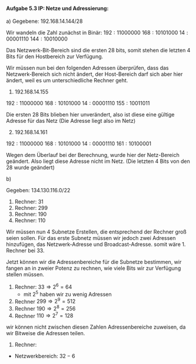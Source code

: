#### Aufgabe 5.3 IP: Netze und Adressierung:


a)
Gegebene: $192.168.14.144/28$

Wir wandeln die Zahl zunächst in Binär:
$192:11000000$
$168:10101000$
$14:00001110$
$144:10010000$

Das Netzwerk-Bit-Bereich sind die ersten 28 bits, somit stehen die letzten 4 Bits für den Hostbereich zur Verfügung. 

Wir müssen nun bei den folgenden Adressen überprüfen, dass das Netzwerk-Bereich sich nicht ändert, der Host-Bereich darf sich aber hier ändert, weil es um unterschiedliche Rechner geht.


1. $192.168.14.155$

$192:11000000$
$168:10101000$
$14:00001110$
$155:10011011$

Die ersten 28 Bits blieben hier unverändert, also ist diese eine gültige Adresse für das Netz
(Die Adresse liegt also im Netz)

2. $192.168.14.161$

$192:11000000$
$168:10101000$
$14:00001110$
$161:10100001$

Wegen dem Überlauf bei der Berechnung, wurde hier der Netz-Bereich geändert. Also liegt diese Adresse nicht im Netz. (Die letzten 4 Bits von den 28 wurde geändert)

b)

Gegeben: $134.130.116.0/22$
1. Rechner: 31
2. Rechner: 299
3. Rechner: 190
4. Rechner: 110

Wir müssen nun 4 Subnetze Erstellen, die entsprechend der Rechner groß seien sollen.
Für das erste Subnetz müssen wir jedoch zwei Adressen hinzufügen, das Netzwerk-Adresse und Broadcast-Adresse.
somit wäre 1. Rechner bei 33.

Jetzt können wir die Adressenbereiche für die Subnetze bestimmen, wir fangen an in zweier Potenz zu rechnen, wie viele Bits wir zur Verfügung stellen müssen.

1. Rechner: $33 \Rightarrow 2^6 = 64$
	- mit $2^5$ haben wir zu wenig Adressen
2. Rechner $299 \Rightarrow 2^9 = 512$
3. Rechner $190 \Rightarrow 2^8 = 256$
4. Rechner $110 \Rightarrow 2^7 = 128$

wir können nicht zwischen diesen Zahlen Adressenbereiche zuweisen, da wir Bitweise die Adressen teilen.

1. Rechner:

- Netzwerkbereich: $32 - 6$